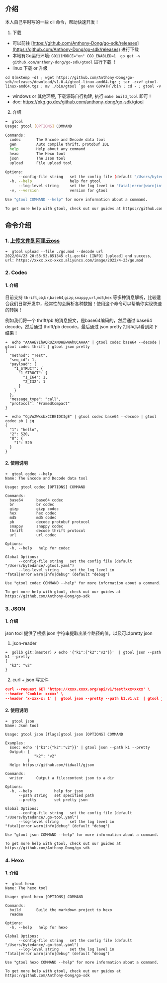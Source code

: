 ## 介绍

本人自己平时写的一些 cli 命令，帮助快速开发！

1. 下载

- 可以前往 [https://github.com/Anthony-Dong/go-sdk/releases](https://github.com/Anthony-Dong/go-sdk/releases) 进行下载
- 本地有Go运行环境:  `GO111MODCE="on" CGO_ENABLED=1  go get -v github.com/anthony-dong/go-sdk/gtool` 进行下载 ！
- linux 下载 or 升级

```shell
cd $(mktemp -d) ; wget https://github.com/Anthony-Dong/go-sdk/releases/download/v1.0.4/gtool-linux-amd64.tgz ; tar -zxvf gtool-linux-amd64.tgz ; mv ./bin/gtool `go env GOPATH`/bin ; cd - ; gtool -v
```

- windows or 其他环境, 下载源码自行构建, 执行 `make build_tool` 即可！
- doc: https://pkg.go.dev/github.com/anthony-dong/go-sdk/gtool

2. 介绍

```bash
➜  gtool
Usage: gtool [OPTIONS] COMMAND

Commands:
  codec       The Encode and Decode data tool
  gen         Auto compile thrift、protobuf IDL
  help        Help about any command
  hexo        The Hexo tool
  json        The Json tool
  upload      File upload tool

Options:
      --config-file string   set the config file (default "/Users/bytedance/.gtool.yaml")
  -h, --help                 help for gtool
      --log-level string     set the log level in "fatal|error|warn|info|debug" (default "debug")
  -v, --version              version for gtool

Use "gtool COMMAND --help" for more information about a command.

To get more help with gtool, check out our guides at https://github.com/Anthony-Dong/go-sdk
```

## 命令介绍

### 1. [上传文件到阿里云oss](./upload)

```shell
➜  gtool upload --file ./go.mod --decode url
2022/04/23 20:55:53.851345 cli.go:64: [INFO] [upload] end success, url: https://xxxx.xxx-xxxx.aliyuncs.com/image/2022/4-23/go.mod
```

### 2. Codec

#### 1. 介绍

目前支持 `thrift`,`pb`,`br`,`base64`,`gizp`,`snappy`,`url`,`md5`,`hex` 等多种消息解析，比较适合我们日常开发中，经常性的会解析各种数据！使用这个命令可以帮助你实现快速的转换！

例如我们将一个 thrift/pb 的消息报文，是base64编码的，然后通过 base64 decode，然后通过 thrift/pb decode，最后通过 json pretty 打印可以看到如下结果！

```shell
➜  echo "AAAAEYIhAQRUZXN0HBwWAhUCAAAA" | gtool codec base64 --decode | gtool codec thrift | gtool json pretty
{
  "method": "Test",
  "seq_id": 1,
  "payload": {
    "1_STRUCT": {
      "1_STRUCT": {
        "1_I64": 1,
        "2_I32": 1
      }
    }
  },
  "message_type": "call",
  "protocol": "FramedCompact"
}

➜  echo "CgVoZWxsbxCIBEIDCIgE" | gtool codec base64 --decode | gtool codec pb | jq            
{
  "1": "hello",
  "2": 520,
  "8": {
    "1": 520
  }
}
```

#### 2. 使用说明

```shell
➜  gtool codec --help                                                                             
Name: The Encode and Decode data tool

Usage: gtool codec [OPTIONS] COMMAND

Commands:
  base64      base64 codec
  br          br codec
  gizp        gizp codec
  hex         hex codec
  md5         md5 codec
  pb          decode protobuf protocol
  snappy      snappy codec
  thrift      decode thrift protocol
  url         url codec

Options:
  -h, --help   help for codec

Global Options:
      --config-file string   set the config file (default "/Users/bytedance/.gtool.yaml")
      --log-level string     set the log level in "fatal|error|warn|info|debug" (default "debug")

Use "gtool codec COMMAND --help" for more information about a command.

To get more help with gtool, check out our guides at https://github.com/Anthony-Dong/go-sdk
```

### 3. JSON

#### 1. 介绍

json tool 提供了根据 json 字符串提取出某个路径的值，以及可以pretty json

1. json-reader

```shell
➜  golib git:(master) ✗ echo '{"k1":{"k2":"v2"}}'  | gtool json --path k1 --pretty
{
  "k2": "v2"
}
```

2. curl + json  写文件

```json
curl --request GET 'https://xxxx.xxxx.org/api/v1/test?xxx=xxxx' \
--header 'Cookie: xxxxx' \
--header 'x-xxx-x: 1' |  gtool json --pretty --path k1.v1.v2  | gtool json writer 
```

#### 2. 使用说明

```shell
➜  gtool json
Name: Json tool

Usage: gtool json [flags]gtool json [OPTIONS] COMMAND

Examples:
  Exec: echo '{"k1":{"k2":"v2"}}' | gtool json --path k1 --pretty
  Output: {
             "k2": "v2"
          }
  Help: https://github.com/tidwall/gjson

Commands:
  writer      Output a file:content json to a dir

Options:
  -h, --help          help for json
      --path string   set specified path
      --pretty        set pretty json

Global Options:
      --config-file string   set the config file (default "/Users/bytedance/.go-tool.yaml")
      --log-level string     set the log level in "fatal|error|warn|info|debug" (default "debug")

Use "gtool json COMMAND --help" for more information about a command.

To get more help with gtool, check out our guides at https://github.com/Anthony-Dong/go-sdk
```

### 4. Hexo

#### 1. 介绍

```shell
➜  gtool hexo
Name: The hexo tool

Usage: gtool hexo [OPTIONS] COMMAND

Commands:
  build       Build the markdown project to hexo
  readme

Options:
  -h, --help   help for hexo

Global Options:
      --config-file string   set the config file (default "/Users/bytedance/.go-tool.yaml")
      --log-level string     set the log level in "fatal|error|warn|info|debug" (default "debug")

Use "gtool hexo COMMAND --help" for more information about a command.

To get more help with gtool, check out our guides at https://github.com/Anthony-Dong/go-sdk
```




